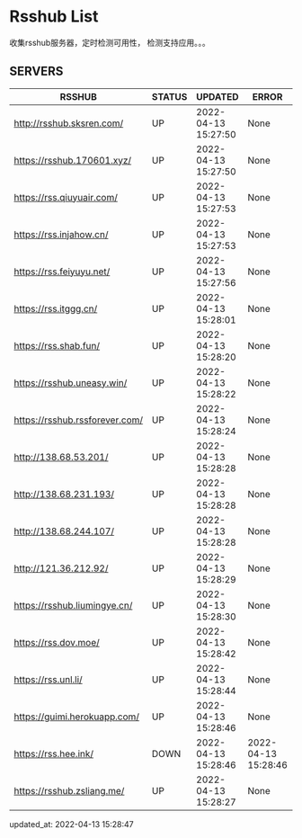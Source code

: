 # Rsshub List

收集rsshub服务器，定时检测可用性， 检测支持应用。。。


## SERVERS

|  RSSHUB   | STATUS  | UPDATED  | ERROR  | TWITTER |  
|  ----  | ----  | ----  | ----  | ---- |  
| http://rsshub.sksren.com/ | UP | 2022-04-13 15:27:50 | None |OK|  
| https://rsshub.170601.xyz/ | UP | 2022-04-13 15:27:50 | None |OK|  
| https://rss.qiuyuair.com/ | UP | 2022-04-13 15:27:53 | None ||  
| https://rss.injahow.cn/ | UP | 2022-04-13 15:27:53 | None ||  
| https://rss.feiyuyu.net/ | UP | 2022-04-13 15:27:56 | None ||  
| https://rss.itggg.cn/ | UP | 2022-04-13 15:28:01 | None ||  
| https://rss.shab.fun/ | UP | 2022-04-13 15:28:20 | None |OK|  
| https://rsshub.uneasy.win/ | UP | 2022-04-13 15:28:22 | None |OK|  
| https://rsshub.rssforever.com/ | UP | 2022-04-13 15:28:24 | None |OK|  
| http://138.68.53.201/ | UP | 2022-04-13 15:28:28 | None ||  
| http://138.68.231.193/ | UP | 2022-04-13 15:28:28 | None ||  
| http://138.68.244.107/ | UP | 2022-04-13 15:28:28 | None ||  
| http://121.36.212.92/ | UP | 2022-04-13 15:28:29 | None ||  
| https://rsshub.liumingye.cn/ | UP | 2022-04-13 15:28:30 | None ||  
| https://rss.dov.moe/ | UP | 2022-04-13 15:28:42 | None |OK|  
| https://rss.unl.li/ | UP | 2022-04-13 15:28:44 | None ||  
| https://guimi.herokuapp.com/ | UP | 2022-04-13 15:28:46 | None ||  
| https://rss.hee.ink/ | DOWN | 2022-04-13 15:28:46 | 2022-04-13 15:28:46 |  
| https://rsshub.zsliang.me/ | UP | 2022-04-13 15:28:27 | None |OK|  
  

updated_at: 2022-04-13 15:28:47  
